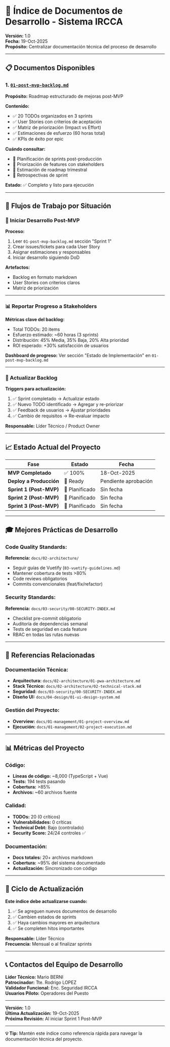 # 📂 Índice de Documentos de Desarrollo - Sistema IRCCA

**Versión:** 1.0  
**Fecha:** 19-Oct-2025  
**Propósito:** Centralizar documentación técnica del proceso de desarrollo

---

## 📋 Documentos Disponibles

### 1. [`01-post-mvp-backlog.md`](./01-post-mvp-backlog.md)

**Propósito:** Roadmap estructurado de mejoras post-MVP

**Contenido:**
- ✅ 20 TODOs organizados en 3 sprints
- ✅ User Stories con criterios de aceptación
- ✅ Matriz de priorización (Impact vs Effort)
- ✅ Estimaciones de esfuerzo (60 horas total)
- ✅ KPIs de éxito por epic

**Cuándo consultar:**
- 📌 Planificación de sprints post-producción
- 📌 Priorización de features con stakeholders
- 📌 Estimación de roadmap trimestral
- 📌 Retrospectivas de sprint

**Estado:** ✅ Completo y listo para ejecución

---

## 🎯 Flujos de Trabajo por Situación

### **🚀 Iniciar Desarrollo Post-MVP**

**Proceso:**
1. Leer `01-post-mvp-backlog.md` sección "Sprint 1"
2. Crear issues/tickets para cada User Story
3. Asignar estimaciones y responsables
4. Iniciar desarrollo siguiendo DoD

**Artefactos:**
- Backlog en formato markdown
- User Stories con criterios claros
- Matriz de priorización

---

### **📊 Reportar Progreso a Stakeholders**

**Métricas clave del backlog:**
- Total TODOs: 20 items
- Esfuerzo estimado: ~60 horas (3 sprints)
- Distribución: 45% Media, 35% Baja, 20% Alta prioridad
- ROI esperado: +30% satisfacción de usuarios

**Dashboard de progreso:**
Ver sección "Estado de Implementación" en `01-post-mvp-backlog.md`

---

### **🔄 Actualizar Backlog**

**Triggers para actualización:**
1. ✅ Sprint completado → Actualizar estado
2. ✅ Nuevo TODO identificado → Agregar y re-priorizar
3. ✅ Feedback de usuarios → Ajustar prioridades
4. ✅ Cambio de requisitos → Re-evaluar impacto

**Responsable:** Líder Técnico / Product Owner

---

## 📈 Estado Actual del Proyecto

| Fase | Estado | Fecha |
|------|--------|-------|
| **MVP Completado** | ✅ 100% | 18-Oct-2025 |
| **Deploy a Producción** | 🔵 Ready | Pendiente aprobación |
| **Sprint 1 (Post-MVP)** | 🔵 Planificado | Sin fecha |
| **Sprint 2 (Post-MVP)** | 🔵 Planificado | Sin fecha |
| **Sprint 3 (Post-MVP)** | 🔵 Planificado | Sin fecha |

---

## 🎓 Mejores Prácticas de Desarrollo

### Code Quality Standards:

**Referencia:** `docs/02-architecture/`
- Seguir guías de Vuetify (`03-vuetify-guidelines.md`)
- Mantener cobertura de tests >80%
- Code reviews obligatorios
- Commits convencionales (feat/fix/refactor)

### Security Standards:

**Referencia:** `docs/03-security/00-SECURITY-INDEX.md`
- Checklist pre-commit obligatorio
- Auditoría de dependencias semanal
- Tests de seguridad en cada feature
- RBAC en todas las rutas nuevas

---

## 🔗 Referencias Relacionadas

### Documentación Técnica:
- **Arquitectura:** `docs/02-architecture/01-pwa-architecture.md`
- **Stack Técnico:** `docs/02-architecture/02-technical-stack.md`
- **Seguridad:** `docs/03-security/00-SECURITY-INDEX.md`
- **Diseño UI:** `docs/04-design/01-ui-design-system.md`

### Gestión del Proyecto:
- **Overview:** `docs/01-management/01-project-overview.md`
- **Ejecución:** `docs/01-management/02-project-execution.md`

---

## 📊 Métricas del Proyecto

### Código:
- **Líneas de código:** ~8,000 (TypeScript + Vue)
- **Tests:** 194 tests pasando
- **Cobertura:** >85%
- **Archivos:** ~60 archivos fuente

### Calidad:
- **TODOs:** 20 (0 críticos)
- **Vulnerabilidades:** 0 críticas
- **Technical Debt:** Bajo (controlado)
- **Security Score:** 24/24 controles ✅

### Documentación:
- **Docs totales:** 20+ archivos markdown
- **Cobertura:** ~95% del sistema documentado
- **Actualización:** Sincronizado con código

---

## 🔄 Ciclo de Actualización

**Este índice debe actualizarse cuando:**
1. ✅ Se agreguen nuevos documentos de desarrollo
2. ✅ Cambien estados de sprints
3. ✅ Haya cambios mayores en arquitectura
4. ✅ Se completen hitos importantes

**Responsable:** Líder Técnico  
**Frecuencia:** Mensual o al finalizar sprints

---

## 📞 Contactos del Equipo de Desarrollo

**Líder Técnico:** Mario BERNI  
**Patrocinador:** Tte. Rodrigo LOPEZ  
**Validador Funcional:** Enc. Seguridad IRCCA  
**Usuarios Piloto:** Operadores del Puesto

---

**Versión:** 1.0  
**Última Actualización:** 19-Oct-2025  
**Próxima Revisión:** Al iniciar Sprint 1 Post-MVP

---

**💡 Tip:** Mantén este índice como referencia rápida para navegar la documentación técnica del proyecto.
